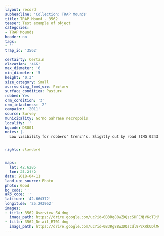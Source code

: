 ```yaml
---
layout: record
subheadline: 'Collection: TRAP Mounds'
title: TRAP Mound - 3562
teaser: Test example of object
categories:
- TRAP Mounds
header: no
tags:
- ''
trap_id: '3562'

certainty: Certain
elevation: '465'
max_diameter: '6'
min_diameter: '5'
height: '0.3'
size_category: Small
surrounding_land_use: Pasture
surface_condition: Pasture
robbed: Yes
crm_condition: '2'
crm_intactness: '2'
campaign: '2011'
source: Survey
municipality: Gorno Sahrane necropolis
locality: ''
bgcode: DS001
notes: |-
  Low visibility for robbers' trench's. Slightly cut by road (IMG 0243). Scatter of medium-sized stones.


rights: standard


maps:
  lat: 42.6285
  lon: 25.2442
date: 2018-04-11
land_use_source: Photo
photo: Good
bg_code: ''
akb_code: ''
latitude: '42.666372'
longitude: '25.203962'
images:
- title: 3562_Overview_SW.dng
  image_path: https://drive.google.com/uc?id=0B3Rg88wZDQscSHFENjVKcTJjVDA
- title: 3562_Detail_RT01.dng
  image_path: https://drive.google.com/uc?id=0B3Rg88wZDQscdl9PcXRkUDlMeE0
---
```

